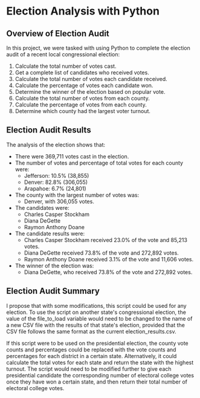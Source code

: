 # Election Analysis with Python

## Overview of Election Audit
In this project, we were tasked with using Python to complete the election audit of a recent local congressional election:

1. Calculate the total number of votes cast.
2. Get a complete list of candidates who received votes.
3. Calculate the total number of votes each candidate received.
4. Calculate the percentage of votes each candidate won.
5. Determine the winner of the election based on popular vote.
6. Calculate the total number of votes from each county.
7. Calculate the percentage of votes from each county.
8. Determine which county had the largest voter turnout.

## Election Audit Results
The analysis of the election shows that:
- There were 369,711 votes cast in the election.
- The number of votes and percentage of total votes for each county were:
  - Jefferson: 10.5% (38,855)
  - Denver: 82.8% (306,055)
  - Arapahoe: 6.7% (24,801)
- The county with the largest number of votes was:
  - Denver, with 306,055 votes.
- The candidates were:
  - Charles Casper Stockham
  - Diana DeGette
  - Raymon Anthony Doane
- The candidate results were:
  - Charles Casper Stockham received 23.0% of the vote and 85,213 votes.
  - Diana DeGette received 73.8% of the vote and 272,892 votes.
  - Raymon Anthony Doane received 3.1% of the vote and 11,606 votes.
- The winner of the election was:
  - Diana DeGette, who received 73.8% of the vote and 272,892 votes.

## Election Audit Summary
I propose that with some modifications, this script could be used for any election. To use the script on another state's congressional election, the value of the file_to_load variable would need to be changed to the name of a new CSV file with the results of that state's election, provided that the CSV file follows the same format as the current election_results.csv. 

If this script were to be used on the presidential election, the county vote counts and percentages could be replaced with the vote counts and percentages for each district in a certain state. Alternatively, it could calculate the total votes for each state and return the state with the highest turnout. The script would need to be modified further to give each presidential candidate the corresponding number of electoral college votes once they have won a certain state, and then return their total number of electoral college votes.
